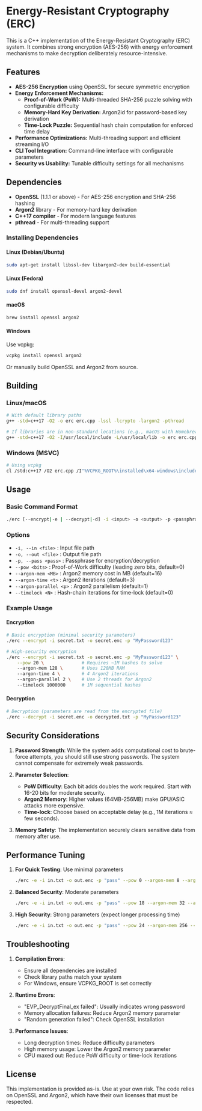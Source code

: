 # Energy-Resistant Cryptography (ERC)

This is a C++ implementation of the Energy-Resistant Cryptography (ERC) system. It combines strong encryption (AES-256) with energy enforcement mechanisms to make decryption deliberately resource-intensive.

## Features

- **AES-256 Encryption** using OpenSSL for secure symmetric encryption
- **Energy Enforcement Mechanisms:**
  - **Proof-of-Work (PoW):** Multi-threaded SHA-256 puzzle solving with configurable difficulty
  - **Memory-Hard Key Derivation:** Argon2id for password-based key derivation
  - **Time-Lock Puzzle:** Sequential hash chain computation for enforced time delay
- **Performance Optimizations:** Multi-threading support and efficient streaming I/O
- **CLI Tool Integration:** Command-line interface with configurable parameters
- **Security vs Usability:** Tunable difficulty settings for all mechanisms

## Dependencies

- **OpenSSL** (1.1.1 or above) - For AES-256 encryption and SHA-256 hashing
- **Argon2** library - For memory-hard key derivation
- **C++17 compiler** - For modern language features
- **pthread** - For multi-threading support

### Installing Dependencies

#### Linux (Debian/Ubuntu)
```bash
sudo apt-get install libssl-dev libargon2-dev build-essential
```

#### Linux (Fedora)
```bash
sudo dnf install openssl-devel argon2-devel
```

#### macOS
```bash
brew install openssl argon2
```

#### Windows
Use vcpkg:
```bash
vcpkg install openssl argon2
```
Or manually build OpenSSL and Argon2 from source.

## Building

### Linux/macOS
```bash
# With default library paths
g++ -std=c++17 -O2 -o erc erc.cpp -lssl -lcrypto -largon2 -pthread

# If libraries are in non-standard locations (e.g., macOS with Homebrew)
g++ -std=c++17 -O2 -I/usr/local/include -L/usr/local/lib -o erc erc.cpp -lssl -lcrypto -largon2 -pthread
```

### Windows (MSVC)
```bash
# Using vcpkg
cl /std:c++17 /O2 erc.cpp /I"%VCPKG_ROOT%\installed\x64-windows\include" /link /LIBPATH:"%VCPKG_ROOT%\installed\x64-windows\lib" libssl.lib libcrypto.lib argon2.lib
```

## Usage

### Basic Command Format
```bash
./erc [--encrypt|-e | --decrypt|-d] -i <input> -o <output> -p <passphrase> [options]
```

### Options
- `-i, --in <file>` : Input file path
- `-o, --out <file>` : Output file path
- `-p, --pass <pass>` : Passphrase for encryption/decryption
- `--pow <bits>` : Proof-of-Work difficulty (leading zero bits, default=0)
- `--argon-mem <MB>` : Argon2 memory cost in MB (default=16)
- `--argon-time <t>` : Argon2 iterations (default=3)
- `--argon-parallel <p>` : Argon2 parallelism (default=1)
- `--timelock <N>` : Hash-chain iterations for time-lock (default=0)

### Example Usage

#### Encryption
```bash
# Basic encryption (minimal security parameters)
./erc --encrypt -i secret.txt -o secret.enc -p "MyPassword123"

# High-security encryption
./erc --encrypt -i secret.txt -o secret.enc -p "MyPassword123" \
    --pow 20 \              # Requires ~1M hashes to solve
    --argon-mem 128 \       # Uses 128MB RAM
    --argon-time 4 \        # 4 Argon2 iterations
    --argon-parallel 2 \    # Use 2 threads for Argon2
    --timelock 1000000      # 1M sequential hashes
```

#### Decryption
```bash
# Decryption (parameters are read from the encrypted file)
./erc --decrypt -i secret.enc -o decrypted.txt -p "MyPassword123"
```

## Security Considerations

1. **Password Strength**: While the system adds computational cost to brute-force attempts, you should still use strong passwords. The system cannot compensate for extremely weak passwords.

2. **Parameter Selection**:
   - **PoW Difficulty**: Each bit adds doubles the work required. Start with 16-20 bits for moderate security.
   - **Argon2 Memory**: Higher values (64MB-256MB) make GPU/ASIC attacks more expensive.
   - **Time-lock**: Choose based on acceptable delay (e.g., 1M iterations ≈ few seconds).

3. **Memory Safety**: The implementation securely clears sensitive data from memory after use.

## Performance Tuning

1. **For Quick Testing**: Use minimal parameters
   ```bash
   ./erc -e -i in.txt -o out.enc -p "pass" --pow 0 --argon-mem 8 --argon-time 1
   ```

2. **Balanced Security**: Moderate parameters
   ```bash
   ./erc -e -i in.txt -o out.enc -p "pass" --pow 18 --argon-mem 32 --argon-time 3
   ```

3. **High Security**: Strong parameters (expect longer processing time)
   ```bash
   ./erc -e -i in.txt -o out.enc -p "pass" --pow 24 --argon-mem 256 --argon-time 4 --timelock 5000000
   ```

## Troubleshooting

1. **Compilation Errors**:
   - Ensure all dependencies are installed
   - Check library paths match your system
   - For Windows, ensure VCPKG_ROOT is set correctly

2. **Runtime Errors**:
   - "EVP_DecryptFinal_ex failed": Usually indicates wrong password
   - Memory allocation failures: Reduce Argon2 memory parameter
   - "Random generation failed": Check OpenSSL installation

3. **Performance Issues**:
   - Long decryption times: Reduce difficulty parameters
   - High memory usage: Lower the Argon2 memory parameter
   - CPU maxed out: Reduce PoW difficulty or time-lock iterations

## License

This implementation is provided as-is. Use at your own risk. The code relies on OpenSSL and Argon2, which have their own licenses that must be respected.